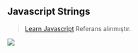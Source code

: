 ## Javascript Strings

> [Learn Javascript](https://learnjavascript.online/) Referans alınmıştır.



![](https://github.com/hamzaazman/Javascript-String/tree/main/gif/string.gif)
